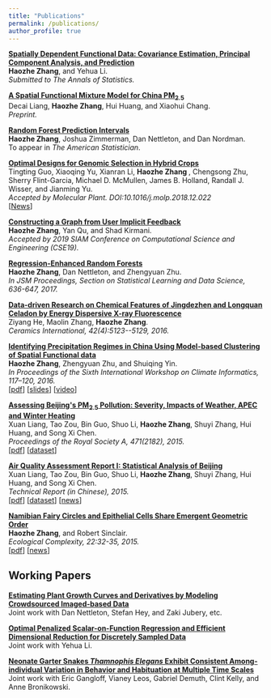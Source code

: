 ```yaml
---
title: "Publications"
permalink: /publications/
author_profile: true
---
```

<b> [Spatially Dependent Functional Data: Covariance Estimation, Principal Component Analysis, and Prediction](https://today.uci.edu/event/spatially_dependent_functional_data_covariance_estimation_principal_component_analysis_and_kriging#.XCkCHM9KjdQ)</b> <br>
<b>Haozhe Zhang</b>, and Yehua Li. <br> 
<i> Submitted to The Annals of Statistics.</i>

<b>[A Spatial Functional Mixture Model for China PM$_{2.5}$]()</b><br>
Decai Liang, <b>Haozhe Zhang</b>, Hui Huang, and Xiaohui Chang. <br>
<i> Preprint.</i>

<b>[Random Forest Prediction Intervals](https://github.com/haozhestat/rfinterval)</b> <br>
<b>Haozhe Zhang</b>, Joshua Zimmerman, Dan Nettleton, and Dan Nordman.<br> 
To appear in <i> The American Statistician</i>. 

<b>[Optimal Designs for Genomic Selection in Hybrid Crops](https://www.sciencedirect.com/science/article/pii/S1674205219300024)</b> <br>
Tingting Guo, Xiaoqing Yu, Xianran Li, <b> Haozhe Zhang </b>, Chengsong Zhu, Sherry Flint-Garcia, Michael D. McMullen, James B. Holland, Randall J. Wisser, and Jianming Yu. <br>
 <i> Accepted by Molecular Plant. DOI:10.1016/j.molp.2018.12.022 </i>
<br>
\[[News](https://www.news.iastate.edu/news/2019/02/08/datamininggenomics)\]

<b>[ Constructing a Graph from User Implicit Feedback](http://meetings.siam.org/sess/dsp_programsess.cfm?SESSIONCODE=66151)</b> <br>
 <b>Haozhe Zhang</b>, Yan Qu, and Shad Kirmani. <i> <br>
Accepted by 2019 SIAM Conference on Computational Science and Engineering (CSE19). </i>

<b>[Regression-Enhanced Random Forests](http://haozhestat.github.io/files/manuscript_HAOZHE_ZHANG.pdf)</b><br>
<b>Haozhe Zhang</b>, Dan Nettleton, and Zhengyuan Zhu. <i> <br>
 In JSM Proceedings, Section on Statistical Learning and Data Science, 636-647, 2017.</i>

<b>[Data-driven Research on Chemical Features of Jingdezhen and Longquan Celadon by Energy Dispersive X-ray Fluorescence](https://www.sciencedirect.com/science/article/pii/S0272884215023135)</b><br>
Ziyang He, Maolin Zhang, <b>Haozhe Zhang</b>. <br> <i>Ceramics International, 42(4):5123--5129, 2016.</i> 

<b>[Identifying Precipitation Regimes in China Using Model-based Clustering of Spatial Functional data](http://haozhestat.github.io/files/CI2016_Proceeding_Paper.pdf)</b><br>
<b>Haozhe Zhang</b>, Zhengyuan Zhu, and Shuiqing Yin. <i> <br>
In Proceedings of the Sixth International Workshop on Climate Informatics, 117–120, 2016.</i>
<br>
\[[pdf](https://opensky.ucar.edu/islandora/object/technotes:543)\]
\[[slides](https://www2.cisl.ucar.edu/sites/default/files/CI_Slides_Zhang_Haozhe.pdf)\]
\[[video](https://www.youtube.com/watch?v=aYRBfoA15V8)\]

<b>[Assessing Beijing's PM$_{2.5}$ Pollution: Severity, Impacts of Weather, APEC and Winter Heating](http://rspa.royalsocietypublishing.org/content/471/2182/20150257)</b><br>
Xuan Liang, Tao Zou, Bin Guo, Shuo Li, <b>Haozhe Zhang</b>, Shuyi Zhang, Hui Huang, and Song Xi Chen. <i> <br>
Proceedings of the Royal Society A, 471(2182), 2015.</i> 
<br>
\[[pdf](http://rspa.royalsocietypublishing.org/content/471/2182/20150257)\]
\[[dataset](https://archive.ics.uci.edu/ml/datasets/Beijing+PM2.5+Data)\]

<b>[Air Quality Assessment Report I: Statistical Analysis of Beijing](http://songxichen.gsm.pku.edu.cn/Uploads/Files/Report/Air%20Quality%20Assessment%20Report_I_201503.pdf)</b><br>
Xuan Liang, Tao Zou, Bin Guo, Shuo Li, <b>Haozhe Zhang</b>, Shuyi Zhang, Hui Huang, and Song Xi Chen. <i> <br>
Technical Report (in Chinese), 2015.</i> 
<br>
\[[pdf](http://haozhestat.github.io/files/AirQualityAssessment_201503.pdf)\]
\[[dataset](http://songxichen.gsm.pku.edu.cn/index.php/Publication/view/id/9)\]
\[[news](http://news.sina.com.cn/zl/zatan/2015-11-12/11214914.shtml)\]

<b>[Namibian Fairy Circles and Epithelial Cells Share Emergent Geometric Order](https://www.sciencedirect.com/science/article/pii/S1476945X15000069)</b>
<br>
<b>Haozhe Zhang</b>, and Robert Sinclair. <br> <i>Ecological Complexity, 22:32-35, 2015.</i>
<br>
\[[pdf](https://www.sciencedirect.com/science/article/pii/S1476945X15000069)\]
\[[news](https://www.sciencedaily.com/releases/2015/04/150407084848.htm)\]



## Working Papers

<b>[Estimating Plant Growth Curves and Derivatives by Modeling Crowdsourced Imaged-based Data](https://www.genomes2fields.org/)</b><br>
Joint work with Dan Nettleton, Stefan Hey, and Zaki Jubery, etc.

<b>[Optimal Penalized Scalar-on-Function Regression and Efficient Dimensional Reduction for Discretely Sampled Data]()</b><br>
Joint work with Yehua Li.

<b>[Neonate Garter Snakes <i> Thamnophis Elegans </i> Exhibit Consistent Among-individual Variation in Behavior and Habituation at Multiple Time Scales](http://lezardsdemontagne.blogspot.com/)</b><br>
Joint work with Eric Gangloff, Vianey Leos, Gabriel Demuth, Clint Kelly, and Anne Bronikowski.
